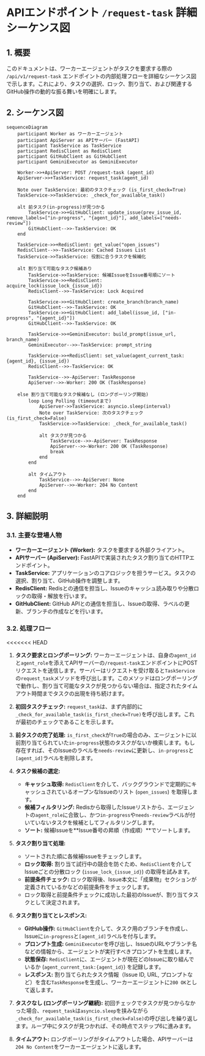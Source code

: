 # APIエンドポイント `/request-task` 詳細シーケンス図

## 1. 概要

このドキュメントは、ワーカーエージェントがタスクを要求する際の `/api/v1/request-task` エンドポイントの内部処理フローを詳細なシーケンス図で示します。これにより、タスクの選択、ロック、割り当て、および関連するGitHub操作の動的な振る舞いを明確にします。

## 2. シーケンス図

```mermaid
sequenceDiagram
    participant Worker as ワーカーエージェント
    participant ApiServer as APIサーバー (FastAPI)
    participant TaskService as TaskService
    participant RedisClient as RedisClient
    participant GitHubClient as GitHubClient
    participant GeminiExecutor as GeminiExecutor

    Worker->>+ApiServer: POST /request-task (agent_id)
    ApiServer->>+TaskService: request_task(agent_id)

    Note over TaskService: 最初のタスクチェック (is_first_check=True)
    TaskService->>TaskService: _check_for_available_task()

    alt 前タスク(in-progress)が見つかる
        TaskService->>+GitHubClient: update_issue(prev_issue_id, remove_labels=["in-progress", "{agent_id}"], add_labels=["needs-review"])
        GitHubClient-->>-TaskService: OK
    end

    TaskService->>+RedisClient: get_value("open_issues")
    RedisClient-->>-TaskService: Cached Issues List
    TaskService->>TaskService: 役割に合うタスクを候補化

    alt 割り当て可能なタスク候補あり
        TaskService->>TaskService: 候補IssueをIssue番号順にソート
        TaskService->>+RedisClient: acquire_lock(issue_lock_{issue_id})
        RedisClient-->>-TaskService: Lock Acquired
        
        TaskService->>+GitHubClient: create_branch(branch_name)
        GitHubClient-->>-TaskService: OK
        TaskService->>+GitHubClient: add_label(issue_id, ["in-progress", "{agent_id}"])
        GitHubClient-->>-TaskService: OK

        TaskService->>+GeminiExecutor: build_prompt(issue_url, branch_name)
        GeminiExecutor-->>-TaskService: prompt_string

        TaskService->>+RedisClient: set_value(agent_current_task:{agent_id}, {issue_id})
        RedisClient-->>-TaskService: OK

        TaskService-->>-ApiServer: TaskResponse
        ApiServer-->>-Worker: 200 OK (TaskResponse)

    else 割り当て可能なタスク候補なし (ロングポーリング開始)
        loop Long Polling (timeoutまで)
            ApiServer->>TaskService: asyncio.sleep(interval)
            Note over TaskService: 次のタスクチェック (is_first_check=False)
            TaskService->>TaskService: _check_for_available_task()
            
            alt タスクが見つかる
                TaskService-->>-ApiServer: TaskResponse
                ApiServer-->>-Worker: 200 OK (TaskResponse)
                break
            end
        end
        
        alt タイムアウト
            TaskService-->>-ApiServer: None
            ApiServer-->>-Worker: 204 No Content
        end
    end
```

## 3. 詳細説明

### 3.1. 主要な登場人物

-   **ワーカーエージェント (Worker):** タスクを要求する外部クライアント。
-   **APIサーバー (ApiServer):** FastAPIで実装されたタスク割り当てのHTTPエンドポイント。
-   **TaskService:** アプリケーションのコアロジックを担うサービス。タスクの選択、割り当て、GitHub操作を調整します。
-   **RedisClient:** Redisとの通信を担当し、Issueのキャッシュ読み取りや分散ロックの取得・解放を行います。
-   **GitHubClient:** GitHub APIとの通信を担当し、Issueの取得、ラベルの更新、ブランチの作成などを行います。

### 3.2. 処理フロー

<<<<<<< HEAD
1.  **タスク要求とロングポーリング:** ワーカーエージェントは、自身の`agent_id`と`agent_role`を添えてAPIサーバーの`/request-task`エンドポイントにPOSTリクエストを送信します。サーバーはリクエストを受け取ると`TaskService`の`request_task`メソッドを呼び出します。このメソッドはロングポーリングで動作し、割り当て可能なタスクが見つからない場合は、指定されたタイムアウト時間までタスクの出現を待ち続けます。

2.  **初回タスクチェック:** `request_task`は、まず内部的に`_check_for_available_task(is_first_check=True)`を呼び出します。これが最初のチェックであることを示します。

3.  **前タスクの完了処理:** `is_first_check`が`True`の場合のみ、エージェントに以前割り当てられていた`in-progress`状態のタスクがないか検索します。もし存在すれば、そのIssueのラベルを`needs-review`に更新し、`in-progress`と`[agent_id]`ラベルを削除します。

4.  **タスク候補の選定:**
    *   **キャッシュ取得:** `RedisClient`を介して、バックグラウンドで定期的にキャッシュされているオープンなIssueのリスト (`open_issues`) を取得します。
    *   **候補フィルタリング:** Redisから取得したIssueリストから、エージェントの`agent_role`に合致し、かつ`in-progress`や`needs-review`ラベルが付いていないタスクを候補としてフィルタリングします。
    *   **ソート:** 候補Issueを**Issue番号の昇順（作成順）**でソートします。

5.  **タスク割り当て処理:**
    *   ソートされた順に各候補Issueをチェックします。
    *   **ロック取得:** 割り当て試行中の競合を防ぐため、`RedisClient`を介してIssueごとの分散ロック (`issue_lock_{issue_id}`) の取得を試みます。
    *   **前提条件チェック:** ロック取得後、Issue本文に「成果物」セクションが定義されているかなどの前提条件をチェックします。
    *   ロック取得と前提条件チェックに成功した最初のIssueが、割り当てタスクとして決定されます。
6.  **タスク割り当てとレスポンス:**
    *   **GitHub操作:** `GitHubClient`を介して、タスク用のブランチを作成し、Issueに`in-progress`と`[agent_id]`ラベルを付与します。
    *   **プロンプト生成:** `GeminiExecutor`を呼び出し、IssueのURLやブランチ名などの情報から、エージェントが実行すべきプロンプトを生成します。
    *   **状態保存:** `RedisClient`に、エージェントが現在どのIssueに取り組んでいるか (`agent_current_task:{agent_id}`) を記録します。
    *   **レスポンス:** 割り当てられたタスク情報（Issue ID, URL, プロンプトなど）を含む`TaskResponse`を生成し、ワーカーエージェントに`200 OK`として返します。

7.  **タスクなし (ロングポーリング継続):** 初回チェックでタスクが見つからなかった場合、`request_task`は`asyncio.sleep`を挟みながら`_check_for_available_task(is_first_check=False)`の呼び出しを繰り返します。ループ中にタスクが見つかれば、その時点でステップ6に進みます。

8.  **タイムアウト:** ロングポーリングがタイムアウトした場合、APIサーバーは`204 No Content`をワーカーエージェントに返します。